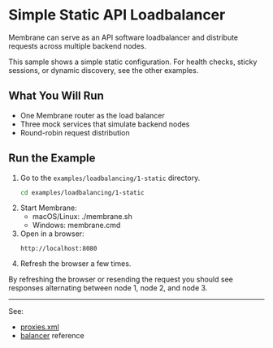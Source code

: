 # Simple Static API Loadbalancer

Membrane can serve as an API software loadbalancer and distribute requests across multiple backend nodes.

This sample shows a simple static configuration. For health checks, sticky sessions, or dynamic discovery, see the other examples.

## What You Will Run

- One Membrane router as the load balancer
- Three mock services that simulate backend nodes
- Round-robin request distribution

## Run the Example

1. Go to the `examples/loadbalancing/1-static` directory.
   ```bash
   cd examples/loadbalancing/1-static
   ```
2. Start Membrane:
   - macOS/Linux: ./membrane.sh
   - Windows: membrane.cmd
3. Open in a browser:
   ```
   http://localhost:8080 
   ```
4. Refresh the browser a few times. 

By refreshing the browser or resending the request you should see responses alternating between node 1, node 2, and node 3.


---
See:
- [proxies.xml](proxies.xml)
- [balancer](https://www.membrane-api.io/docs/current/balancer.html) reference




